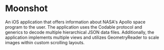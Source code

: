 # Moonshot
An iOS application that offers information about NASA's Apollo space program to the user. The application uses the Codable protocol and generics to decode multiple hierarchical JSON data files. Additionally, the application implements multiple views and utilizes GeometryReader to scale images within custom scrolling layouts.
